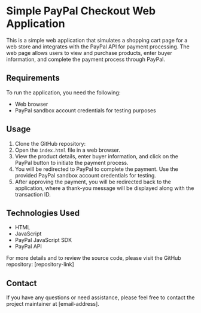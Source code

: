 # Simple PayPal Checkout Web Application

This is a simple web application that simulates a shopping cart page for a web store and integrates with the PayPal API for payment processing. The web page allows users to view and purchase products, enter buyer information, and complete the payment process through PayPal.

## Requirements
To run the application, you need the following:

- Web browser
- PayPal sandbox account credentials for testing purposes

## Usage
1. Clone the GitHub repository: 
2. Open the `index.html` file in a web browser.
3. View the product details, enter buyer information, and click on the PayPal button to initiate the payment process.
4. You will be redirected to PayPal to complete the payment. Use the provided PayPal sandbox account credentials for testing.
5. After approving the payment, you will be redirected back to the application, where a thank-you message will be displayed along with the transaction ID.

## Technologies Used
- HTML
- JavaScript
- PayPal JavaScript SDK
- PayPal API



For more details and to review the source code, please visit the GitHub repository: [repository-link]

## Contact
If you have any questions or need assistance, please feel free to contact the project maintainer at [email-address].
